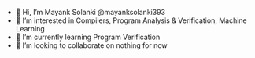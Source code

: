 - 👋 Hi, I’m Mayank Solanki @mayanksolanki393
- 👀 I’m interested in Compilers, Program Analysis & Verification, Machine Learning
- 🌱 I’m currently learning Program Verification
- 💞️ I’m looking to collaborate on nothing for now

<!---
mayanksolanki393/mayanksolanki393 is a ✨ special ✨ repository because its `README.md` (this file) appears on your GitHub profile.
You can click the Preview link to take a look at your changes.
--->
